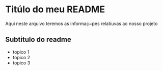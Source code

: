 # Titúlo do meu README

Aqui neste arquivo teremos as informaç~pes relatiuvas ao nosso projeto

## Subtitulo do readme



- topico 1
- topico 2
- topico 3